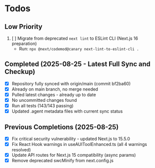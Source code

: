 # Todos

## Low Priority
1. [ ] Migrate from deprecated `next lint` to ESLint CLI (Next.js 16 preparation)
   - Run: `npx @next/codemod@canary next-lint-to-eslint-cli .`

## Completed (2025-08-25 - Latest Full Sync and Checkup)
- [x] Repository fully synced with origin/main (commit bf2ba60)
- [x] Already on main branch, no merge needed
- [x] Pulled latest changes - already up to date
- [x] No uncommitted changes found
- [x] Run all tests (143/143 passing)
- [x] Updated .agent metadata files with current sync status

## Previous Completions (2025-08-25)
- [x] Fix critical security vulnerability - updated Next.js to 15.5.0
- [x] Fix React Hook warnings in useAUIToolEnhanced.ts (all 4 warnings resolved)
- [x] Update API routes for Next.js 15 compatibility (async params)
- [x] Remove deprecated swcMinify from next.config.js